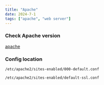 ```yaml
---
title: "Apache"
date: 2024-7-1
tags: ["apache", "web server"]
---
```


### Check Apache version

[apache](https://packages.ubuntu.com/search?keywords=apache2)

### Config location

```console
/etc/apache2/sites-enabled/000-default.conf
```

```console
/etc/apache2/sites-enabled/default-ssl.conf
```

